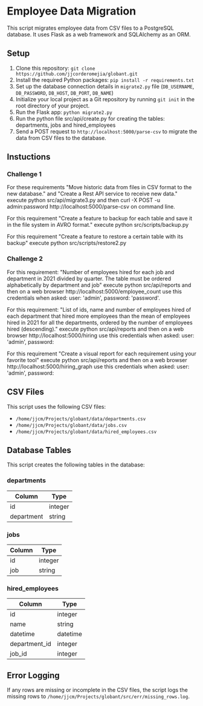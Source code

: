 # Employee Data Migration

This script migrates employee data from CSV files to a PostgreSQL database. It uses Flask as a web framework and SQLAlchemy as an ORM.

## Setup

1. Clone this repository: `git clone https://github.com/jjcorderomejia/globant.git`
2. Install the required Python packages: `pip install -r requirements.txt`
3. Set up the database connection details in `migrate2.py` file (`DB_USERNAME`, `DB_PASSWORD`, `DB_HOST`, `DB_PORT`, `DB_NAME`)
4. Initialize your local project as a Git repository by running `git init` in the root directory of your project.
5. Run the Flask app: `python migrate2.py`
6. Run the python file src/api/create.py for creating the  tables: departments, jobs and hired_employees
7. Send a POST request to `http://localhost:5000/parse-csv` to migrate the data from CSV files to the database.

## Instuctions

### Challenge 1

For these requirements "Move historic data from files in CSV format to the new database." and "Create a Rest API service to receive new data."  execute python src/api/migrate3.py and then curl -X POST -u admin:password http://localhost:5000/parse-csv on command line.

For this requirement "Create a feature to backup for each table and save it in the file system in AVRO format." execute python src/scripts/backup.py

For this requirement "Create a feature to restore a certain table with its backup" execute python src/scripts/restore2.py

### Challenge 2

For this requirement: "Number of employees hired for each job and department in 2021 divided by quarter. The table must be ordered alphabetically by department and job" execute python src/api/reports and then on a web browser http://localhost:5000/employee_count use this credentials when asked:  user: 'admin', password: 'password'.

For this requirement: "List of ids, name and number of employees hired of each department that hired more employees than the mean of employees hired in 2021 for all the departments, ordered by the number of employees hired (descending)." execute python src/api/reports and then on a web browser http://localhost:5000/hiring use this credentials when asked:  user: 'admin', password: 

For this requirement "Create a visual report for each requirement using your favorite tool" execute python src/api/reports and then on a web browser http://localhost:5000/hiring_graph use this credentials when asked:  user: 'admin', password: 
 
## CSV Files

This script uses the following CSV files:

- `/home/jjcm/Projects/globant/data/departments.csv`
- `/home/jjcm/Projects/globant/data/jobs.csv`
- `/home/jjcm/Projects/globant/data/hired_employees.csv`

## Database Tables

This script creates the following tables in the database:

### departments

| Column         | Type    |
|----------------|---------|
| id             | integer |
| department     | string  |

### jobs

| Column         | Type    |
|----------------|---------|
| id             | integer |
| job            | string  |

### hired_employees

| Column         | Type     |
|----------------|----------|
| id             | integer  |
| name           | string   |
| datetime       | datetime |
| department_id  | integer  |
| job_id         | integer  |

## Error Logging

If any rows are missing or incomplete in the CSV files, the script logs the missing rows to `/home/jjcm/Projects/globant/src/err/missing_rows.log`.
